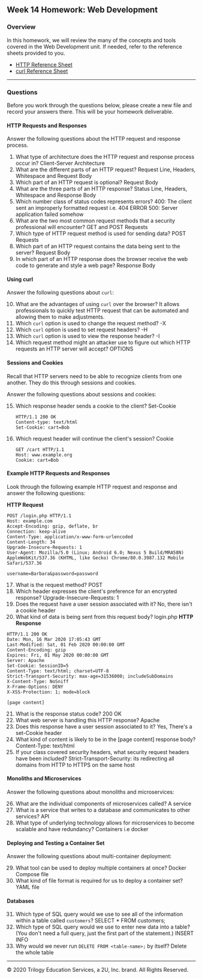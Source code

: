 ## Week 14 Homework: Web Development

### Overview

In this homework, we will review the many of the concepts and tools covered in the Web Development unit. If needed, refer to the  reference sheets provided to you.

* [HTTP Reference Sheet](./HTTP_Reference.md)
* [curl Reference Sheet](./cURL_Reference.md)

---

### Questions 

Before you work through the questions below, please create a new file and record your answers there. This will be your homework deliverable.

#### HTTP Requests and Responses

Answer the following questions about the HTTP request and response process.

1. What type of architecture does the HTTP request and response process occur in?
    Client-Server Architecture
2. What are the different parts of an HTTP request? 
    Request Line, Headers, Whitespace and Request Body
3. Which part of an HTTP request is optional?
    Request Body
4. What are the three parts of an HTTP response?
    Status Line, Headers, Whitespace and Response Body
5. Which number class of status codes represents errors?
    400: The client sent an improperly formatted request i.e. 404 ERROR
    500: Server application failed somehow
6. What are the two most common request methods that a security professional will encounter?
    GET and POST Requests
7. Which type of HTTP request method is used for sending data?
    POST Requests
8. Which part of an HTTP request contains the data being sent to the server?
    Request Body
9. In which part of an HTTP response does the browser receive the web code to generate and style a web page?
    Response Body
#### Using curl

Answer the following questions about `curl`:

10. What are the advantages of using `curl` over the browser?
    It allows professionals to quickly test HTTP request that can be automated and allowing them to make adjustments.
11. Which `curl` option is used to change the request method?
    -X 
12. Which `curl` option is used to set request headers?
    -H 
13. Which `curl` option is used to view the response header?
    -I
14. Which request method might an attacker use to figure out which HTTP requests an HTTP server will accept?
    OPTIONS
#### Sessions and Cookies

Recall that HTTP servers need to be able to recognize clients from one another. They do this through sessions and cookies.

Answer the following questions about sessions and cookies:

15. Which response header sends a cookie to the client?
      Set-Cookie
      
    ```HTTP
    HTTP/1.1 200 OK
    Content-type: text/html
    Set-Cookie: cart=Bob
    ```

16. Which request header will continue the client's session?
    Cookie
    
    ```HTTP
    GET /cart HTTP/1.1
    Host: www.example.org
    Cookie: cart=Bob
    ```

#### Example HTTP Requests and Responses

Look through the following example HTTP request and response and answer the following questions:

**HTTP Request**

```HTTP
POST /login.php HTTP/1.1
Host: example.com
Accept-Encoding: gzip, deflate, br
Connection: keep-alive
Content-Type: application/x-www-form-urlencoded
Content-Length: 34
Upgrade-Insecure-Requests: 1
User-Agent: Mozilla/5.0 (Linux; Android 6.0; Nexus 5 Build/MRA58N) AppleWebKit/537.36 (KHTML, like Gecko) Chrome/80.0.3987.132 Mobile Safari/537.36

username=Barbara&password=password
```

17. What is the request method?
    POST
18. Which header expresses the client's preference for an encrypted response?
    Upgrade-Insecure-Requests: 1
19. Does the request have a user session associated with it?
    No, there isn't a cookie header
20. What kind of data is being sent from this request body?
    login.php
**HTTP Response**

```HTTP
HTTP/1.1 200 OK
Date: Mon, 16 Mar 2020 17:05:43 GMT
Last-Modified: Sat, 01 Feb 2020 00:00:00 GMT
Content-Encoding: gzip
Expires: Fri, 01 May 2020 00:00:00 GMT
Server: Apache
Set-Cookie: SessionID=5
Content-Type: text/html; charset=UTF-8
Strict-Transport-Security: max-age=31536000; includeSubDomains
X-Content-Type: NoSniff
X-Frame-Options: DENY
X-XSS-Protection: 1; mode=block

[page content]
```

21. What is the response status code?
    200 OK
22. What web server is handling this HTTP response?
    Apache
23. Does this response have a user session associated to it?
    Yes, There's a set-Cookie header
24. What kind of content is likely to be in the [page content] response body?
    Content-Type: text/html
25. If your class covered security headers, what security request headers have been included?
    Strict-Transport-Security: its redirecting all domains from HTTP to HTTPS on the same host 
#### Monoliths and Microservices

Answer the following questions about monoliths and microservices:

26. What are the individual components of microservices called?
    A service
27. What is a service that writes to a database and communicates to other services?
    API
28. What type of underlying technology allows for microservices to become scalable and have redundancy?
    Containers i.e docker
#### Deploying and Testing a Container Set

Answer the following questions about multi-container deployment:

29. What tool can be used to deploy multiple containers at once?
    Docker Compose file
30. What kind of file format is required for us to deploy a container set?
    YAML file
#### Databases

31. Which type of SQL query would we use to see all of the information within a table called `customers`?
    SELECT * FROM customers;
32. Which type of SQL query would we use to enter new data into a table? (You don't need a full query, just the first part of the statement.)
    INSERT INFO
33. Why would we never run `DELETE FROM <table-name>;` by itself?
    Delete the whole table
---

© 2020 Trilogy Education Services, a 2U, Inc. brand. All Rights Reserved.  
